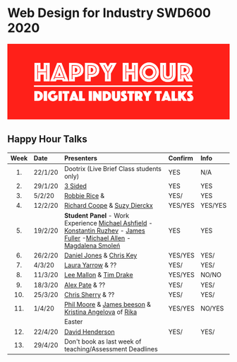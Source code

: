 # Web Design for Industry SWD600 2020

![Happy Hour Banner](repo_images/new_hh_logo_2020.png)

## Happy Hour Talks


| Week | Date	      | Presenters                                                                   | Confirm | Info  |     
|:----:|:---------|:-------------------------------------------------------------------------------|:--------|:------|
| 1.   | 22/1/20  | Dootrix (Live Brief Class students only)                                       | YES     | N/A   |
| 2.   | 29/1/20  |[3 Sided](https://3sidedcube.com/)                                              | YES     | YES   |
| 3.   | 5/2/20   |[Robbie Rice](https://www.linkedin.com/in/robertjonrice/) &           | YES/  | YES   |
| 4.   | 12/2/20  |[Richard Coope](https://www.linkedin.com/in/richardcoope/) & [Suzy Dierckx](https://www.linkedin.com/in/suzy-dierckx/)                                                        | YES/YES |YES/YES|
| 5.   | 19/2/20  | **Student Panel** - Work Experience [Michael Ashfield](https://www.linkedin.com/in/michael-ashfield-261312151) - [Konstantin Ruzhev](https://www.linkedin.com/in/konstantinruzhev) - [James Fuller](https://www.linkedin.com/in/james-fuller-36318417) -[Michael Allen](https://www.linkedin.com/in/mike-allen-a4801a140) - [Magdalena Smoleń](https://www.linkedin.com/in/magdalena-smolen) | YES     |YES    |
| 6.   | 26/2/20  | [Daniel Jones](https://www.linkedin.com/in/daniel-jones-52a61738/) & [Chris Key](https://www.linkedin.com/in/cdckey/)                            | YES/YES    |YES/   |
| 7.   | 4/3/20   | [Laura Yarrow](https://www.linkedin.com/in/laura-yarrow/) & ??                | YES/  | YES/  |
| 8.   | 11/3/20  | [Lee Mallon](https://www.linkedin.com/in/leemallon/) & [Tim Drake](https://www.linkedin.com/in/mrtimdrake/)                                                          | YES/YES | NO/NO   |
| 9.   | 18/3/20  | [Alex Pate](https://www.linkedin.com/in/alexjpate/) & ??                      | YES/  | YES/  |
| 10.  | 25/3/20  | [Chris Sherry](https://www.linkedin.com/in/chris-sherry-ab091721/) & ??       | YES/  | YES/   |
| 11.  | 1/4/20   | [Phil Moore](https://www.linkedin.com/in/philip-moore-22666540/) & [James beeson](https://www.linkedin.com/in/jamesabeeson/) & [Kristina Angelova](https://www.linkedin.com/in/kangelova/) of [Rika](https://rika.digital/)         | YES/YES    | NO/YES   |
|      | 			    | Easter                                                                         |         |       |
| 12.  | 22/4/20  | [David Henderson](https://www.linkedin.com/in/dhendo/)                         | YES/    |YES/   |
| 13.  | 29/4/20  | Don't book as last week of teaching/Assessment Deadlines                       |         |       | 




